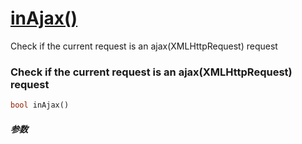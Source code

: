 [inAjax()](http://twinh.github.com/widget/api/inAjax)
=====================================================

Check if the current request is an ajax(XMLHttpRequest) request

### Check if the current request is an ajax(XMLHttpRequest) request
```php
bool inAjax()
```

##### 参数

